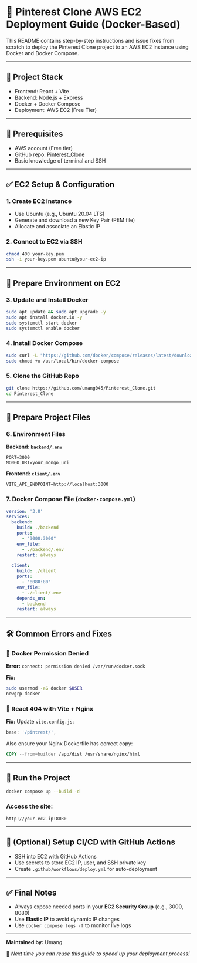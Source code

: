 # 📌 Pinterest Clone AWS EC2 Deployment Guide (Docker-Based)

This README contains step-by-step instructions and issue fixes from scratch to deploy the Pinterest Clone project to an AWS EC2 instance using Docker and Docker Compose.

---

## 🚀 Project Stack

* Frontend: React + Vite
* Backend: Node.js + Express
* Docker + Docker Compose
* Deployment: AWS EC2 (Free Tier)

---

## 🧰 Prerequisites

* AWS account (Free tier)
* GitHub repo: [Pinterest\_Clone](https://github.com/umang045/Pinterest_Clone)
* Basic knowledge of terminal and SSH

---

## ✅ EC2 Setup & Configuration

### 1. **Create EC2 Instance**

* Use Ubuntu (e.g., Ubuntu 20.04 LTS)
* Generate and download a new Key Pair (PEM file)
* Allocate and associate an Elastic IP

### 2. **Connect to EC2 via SSH**

```bash
chmod 400 your-key.pem
ssh -i your-key.pem ubuntu@your-ec2-ip
```

---

## 📁 Prepare Environment on EC2

### 3. **Update and Install Docker**

```bash
sudo apt update && sudo apt upgrade -y
sudo apt install docker.io -y
sudo systemctl start docker
sudo systemctl enable docker
```

### 4. **Install Docker Compose**

```bash
sudo curl -L "https://github.com/docker/compose/releases/latest/download/docker-compose-$(uname -s)-$(uname -m)" -o /usr/local/bin/docker-compose
sudo chmod +x /usr/local/bin/docker-compose
```

### 5. **Clone the GitHub Repo**

```bash
git clone https://github.com/umang045/Pinterest_Clone.git
cd Pinterest_Clone
```

---

## 🔧 Prepare Project Files

### 6. **Environment Files**

**Backend: `backend/.env`**

```
PORT=3000
MONGO_URI=your_mongo_uri
```

**Frontend: `client/.env`**

```
VITE_API_ENDPOINT=http://localhost:3000
```

### 7. **Docker Compose File** (`docker-compose.yml`)

```yaml
version: '3.8'
services:
  backend:
    build: ./backend
    ports:
      - "3000:3000"
    env_file:
      - ./backend/.env
    restart: always

  client:
    build: ./client
    ports:
      - "8080:80"
    env_file:
      - ./client/.env
    depends_on:
      - backend
    restart: always
```

---

## 🛠️ Common Errors and Fixes

### 🔴 Docker Permission Denied

**Error:** `connect: permission denied /var/run/docker.sock`

**Fix:**

```bash
sudo usermod -aG docker $USER
newgrp docker
```

### 🔴 React 404 with Vite + Nginx

**Fix:** Update `vite.config.js`:

```js
base: '/pintrest/',
```

Also ensure your Nginx Dockerfile has correct copy:

```Dockerfile
COPY --from=builder /app/dist /usr/share/nginx/html
```

---

## 🚀 Run the Project

```bash
docker compose up --build -d
```

### Access the site:

```
http://your-ec2-ip:8080
```

---

## 🔁 (Optional) Setup CI/CD with GitHub Actions

* SSH into EC2 with GitHub Actions
* Use secrets to store EC2 IP, user, and SSH private key
* Create `.github/workflows/deploy.yml` for auto-deployment

---

## ✅ Final Notes

* Always expose needed ports in your **EC2 Security Group** (e.g., 3000, 8080)
* Use **Elastic IP** to avoid dynamic IP changes
* Use `docker compose logs -f` to monitor live logs

---

**Maintained by:** Umang

📁 *Next time you can reuse this guide to speed up your deployment process!*
